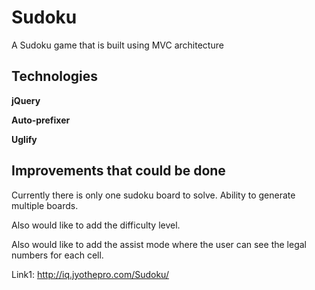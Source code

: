 Sudoku
===============
A Sudoku game that is built using MVC architecture

Technologies
---

**jQuery**  

**Auto-prefixer** 

**Uglify**

Improvements that could be done
---
Currently there is only one sudoku board to solve. Ability to generate multiple boards.

Also would like to add the difficulty level.

Also would like to add the assist mode where the user can see the legal numbers for each cell.


Link1: http://iq.jyothepro.com/Sudoku/
